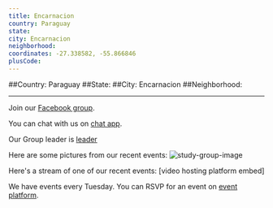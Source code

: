 ```yaml
---
title: Encarnacion
country: Paraguay
state: 
city: Encarnacion
neighborhood: 
coordinates: -27.338582, -55.866846
plusCode:
---
```


##Country: Paraguay
##State: 
##City: Encarnacion
##Neighborhood: 
*****
Join our [Facebook group](https://www.facebook.com/groups/free.code.camp.encarnacion).

You can chat with us on [chat app]().

Our Group leader is [leader]()

Here are some pictures from our recent events:
![study-group-image]()

Here's a stream of one of our recent events:
[video hosting platform embed]

We have events every Tuesday. You can RSVP for an event on [event platform]().
